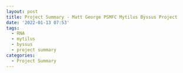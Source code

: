 ```yaml
---
layout: post
title: Project Summary - Matt George PSMFC Mytilus Byssus Project
date: '2022-01-13 07:53'
tags: 
  - RNA
  - mytilus
  - byssus
  - project summary
categories: 
  - Project Summary
---
```



